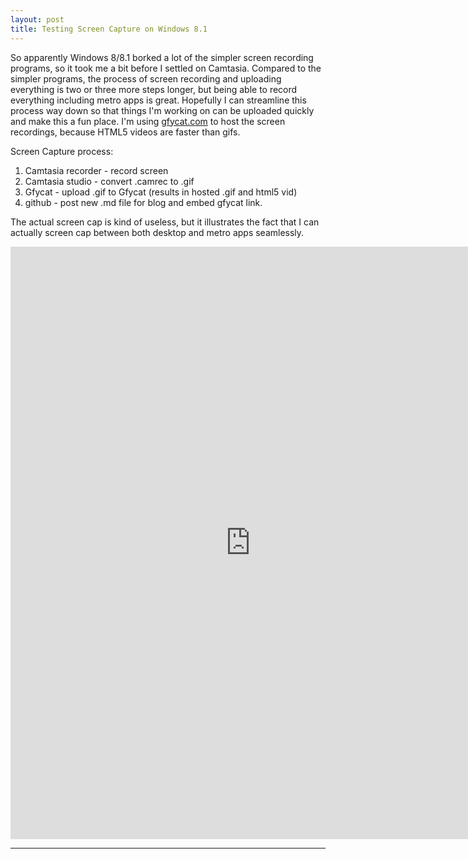 ```yaml
---
layout: post
title: Testing Screen Capture on Windows 8.1
---
```


  So apparently Windows 8/8.1 borked a lot of the simpler screen recording programs, so it took me a bit before I settled on Camtasia. Compared to the simpler programs, the process of screen recording and uploading everything is two or three more steps longer, but being able to record everything including metro apps is great. Hopefully I can streamline this process way down so that things I'm working on can be uploaded quickly and make this a fun place. I'm using [gfycat.com](gfycat.com) to host the screen recordings, because HTML5 videos are faster than gifs. 
  
  Screen Capture process:
  1. Camtasia recorder - record screen  
  2. Camtasia studio - convert .camrec to .gif  
  3. Gfycat - upload .gif to Gfycat (results in hosted .gif and html5 vid)  
  4. github - post new .md file for blog and embed gfycat link.  
  

The actual screen cap is kind of useless, but it illustrates the fact that I can actually screen cap between both desktop and metro apps seamlessly. 
<iframe src="http://gfycat.com/iframe/UnawareMinorDarklingbeetle" frameborder="0" scrolling="no" width="768" height="948" ></iframe>

-----

